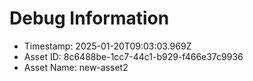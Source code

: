 
# Debug Information
- Timestamp: 2025-01-20T09:03:03.969Z
- Asset ID: 8c6488be-1cc7-44c1-b929-f466e37c9936
- Asset Name: new-asset2
